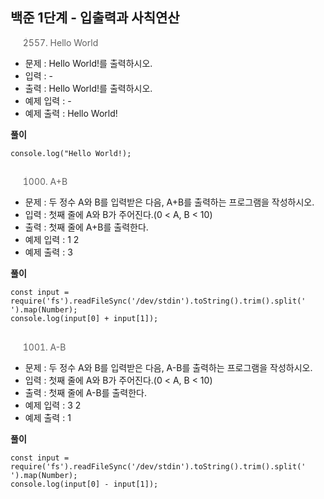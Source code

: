 ## 백준 1단계 - 입출력과 사칙연산

> 2557. Hello World
 - 문제 : Hello World!를 출력하시오.
 - 입력 : -
 - 출력 : Hello World!를 출력하시오.
 - 예제 입력 : -
 - 예제 출력 : Hello World!

 **풀이**
```
console.log("Hello World!);
```
##
> 1000. A+B
 - 문제 : 두 정수 A와 B를 입력받은 다음, A+B를 출력하는 프로그램을 작성하시오.
 - 입력 : 첫째 줄에 A와 B가 주어진다.(0 < A, B < 10)
 - 출력 : 첫째 줄에 A+B를 출력한다.
 - 예제 입력 : 1 2
 - 예제 출력 : 3
 
 **풀이**
```
const input = require('fs').readFileSync('/dev/stdin').toString().trim().split(' ').map(Number);
console.log(input[0] + input[1]);
```
##
> 1001. A-B
 - 문제 : 두 정수 A와 B를 입력받은 다음, A-B를 출력하는 프로그램을 작성하시오.
 - 입력 : 첫째 줄에 A와 B가 주어진다.(0 < A, B < 10)
 - 출력 : 첫째 줄에 A-B를 출력한다.
 - 예제 입력 : 3 2
 - 예제 출력 : 1

 **풀이**
```
const input = require('fs').readFileSync('/dev/stdin').toString().trim().split(' ').map(Number);
console.log(input[0] - input[1]);
```
